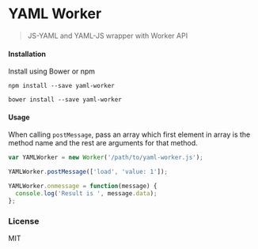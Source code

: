# YAML Worker

> JS-YAML and YAML-JS wrapper with Worker API

#### Installation

Install using Bower or npm

```
npm install --save yaml-worker
```


```
bower install --save yaml-worker
```

#### Usage

When calling `postMessage`, pass an array which first element in array is the method name and the rest are arguments for that method.

```js
var YAMLWorker = new Worker('/path/to/yaml-worker.js');

YAMLWorker.postMessage(['load', 'value: 1']);

YAMLWorker.onmessage = function(message) {
  console.log('Result is ', message.data);
};
```

### License
MIT
